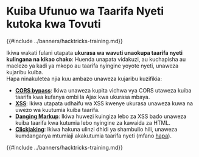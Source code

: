 # Kuiba Ufunuo wa Taarifa Nyeti kutoka kwa Tovuti

{{#include ../banners/hacktricks-training.md}}

Ikiwa wakati fulani utapata **ukurasa wa wavuti unaokupa taarifa nyeti kulingana na kikao chako**: Huenda unapata vidakuzi, au kuchapisha au maelezo ya kadi ya mkopo au taarifa nyingine yoyote nyeti, unaweza kujaribu kuiba.\
Hapa ninakuletea njia kuu ambazo unaweza kujaribu kuzifikia:

- [**CORS bypass**](../pentesting-web/cors-bypass.md): Ikiwa unaweza kupita vichwa vya CORS utaweza kuiba taarifa kwa kufanya ombi la Ajax kwa ukurasa mbaya.
- [**XSS**](../pentesting-web/xss-cross-site-scripting/index.html): Ikiwa utapata udhaifu wa XSS kwenye ukurasa unaweza kuwa na uwezo wa kuutumia kuiba taarifa.
- [**Danging Markup**](../pentesting-web/dangling-markup-html-scriptless-injection/index.html): Ikiwa huwezi kuingiza lebo za XSS bado unaweza kuiba taarifa kwa kutumia lebo nyingine za kawaida za HTML.
- [**Clickjaking**](../pentesting-web/clickjacking.md): Ikiwa hakuna ulinzi dhidi ya shambulio hili, unaweza kumdanganya mtumiaji akakutumia taarifa nyeti (mfano [hapa](https://medium.com/bugbountywriteup/apache-example-servlet-leads-to-61a2720cac20)).

{{#include ../banners/hacktricks-training.md}}
